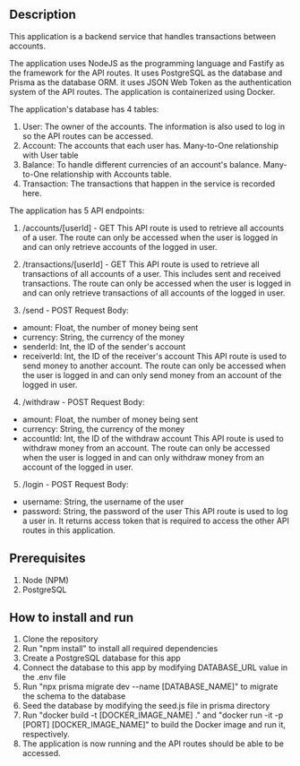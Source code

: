 ## Description

This application is a backend service that handles transactions between accounts.

The application uses NodeJS as the programming language and Fastify as the framework for the API routes.
It uses PostgreSQL as the database and Prisma as the database ORM.
it uses JSON Web Token as the authentication system of the API routes. 
The application is containerized using Docker.

The application's database has 4 tables:
1. User: The owner of the accounts. The information is also used to log in so the API routes can be accessed.
2. Account: The accounts that each user has. Many-to-One relationship with User table
3. Balance: To handle different currencies of an account's balance. Many-to-One relationship with Accounts table.
4. Transaction: The transactions that happen in the service is recorded here.

The application has 5 API endpoints:
1. /accounts/[userId] - GET
This API route is used to retrieve all accounts of a user. The route can only be accessed when the user is logged in and can only retrieve accounts of the logged in user.

2. /transactions/[userId] - GET
This API route is used to retrieve all transactions of all accounts of a user. This includes sent and received transactions. The route can only be accessed when the user is logged in and can only retrieve transactions of all accounts of the logged in user.

3. /send - POST
Request Body:
- amount: Float, the number of money being sent
- currency: String, the currency of the money
- senderId: Int, the ID of the sender's account
- receiverId: Int, the ID of the receiver's account
This API route is used to send money to another account. The route can only be accessed when the user is logged in and can only send money from an account of the logged in user.

4. /withdraw - POST
Request Body:
- amount: Float, the number of money being sent
- currency: String, the currency of the money
- accountId: Int, the ID of the withdraw account
This API route is used to withdraw money from an account. The route can only be accessed when the user is logged in and can only withdraw money from an account of the logged in user.

5. /login - POST
Request Body:
- username: String, the username of the user
- password: String, the password of the user
This API route is used to log a user in. It returns access token that is required to access the other API routes in this application.

## Prerequisites
1. Node (NPM)
2. PostgreSQL

## How to install and run

1. Clone the repository
2. Run "npm install" to install all required dependencies
3. Create a PostgreSQL database for this app
4. Connect the database to this app by modifying DATABASE_URL value in the .env file
5. Run "npx prisma migrate dev --name [DATABASE_NAME]" to migrate the schema to the database
6. Seed the database by modifying the seed.js file in prisma directory
7. Run "docker build -t [DOCKER_IMAGE_NAME] ." and "docker run -it -p [PORT] [DOCKER_IMAGE_NAME]" to build the Docker image and run it, respectively.
8. The application is now running and the API routes should be able to be accessed.


